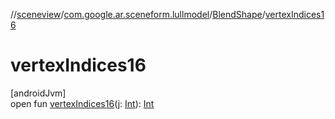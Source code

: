 //[sceneview](../../../index.md)/[com.google.ar.sceneform.lullmodel](../index.md)/[BlendShape](index.md)/[vertexIndices16](vertex-indices16.md)

# vertexIndices16

[androidJvm]\
open fun [vertexIndices16](vertex-indices16.md)(j: [Int](https://kotlinlang.org/api/latest/jvm/stdlib/kotlin/-int/index.html)): [Int](https://kotlinlang.org/api/latest/jvm/stdlib/kotlin/-int/index.html)

